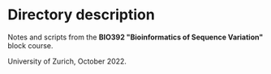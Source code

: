 
# Directory description
Notes and scripts from the **BIO392 "Bioinformatics of Sequence Variation"** block course.

University of Zurich, October 2022.
